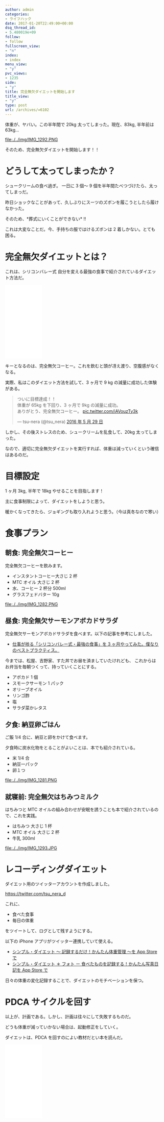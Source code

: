 ```yaml
---
author: admin
categories:
- ライフハック
date: 2017-01-20T22:49:00+00:00
dsq_thread_id:
- 5.480019e+09
follow:
- follow
fullscreen_view:
- "n"
index:
- index
menu_view:
- "y"
pvc_views:
- 1235
side:
- "y"
title: 完全無欠ダイエットを開始します
title_view:
- "y"
type: post
url: /archives/=6102
---
```


体重が、ヤバい。この半年間で 20kg 太ってしまった。現在、83kg, 半年前は
63kg...

[file:./../img/IMG\_1292.PNG](./../img/IMG_1292.PNG)

そのため、完全無欠ダイエットを開始します！！

どうして太ってしまったか？
==========================

シュークリームの食べ過ぎ。 一日に 3 個〜 9
個を半年間たべつづけたら、太ってしまっだ。

昨日ショックなことがあって、久しぶりにスーツのズボンを履こうとしたら履けなかった。

そのため、\*葬式にいくことができない\* !!

これは大変なことだ。今、手持ちの服ではけるズボンは 2
着しかない。とても困る。

完全無欠ダイエットとは？
========================

これは、シリコンバレー式
自分を変える最強の食事で紹介されているダイエット方法だ。

<iframe style="width:120px;height:240px;" marginwidth="0" marginheight="0" scrolling="no" frameborder="0" src="//rcm-fe.amazon-adsystem.com/e/cm?lt1=_blank&bc1=000000&IS2=1&bg1=FFFFFF&fc1=000000&lc1=0000FF&t=fox10225fox-22&o=9&p=8&l=as4&m=amazon&f=ifr&ref=as_ss_li_til&asins=B015S5545W&linkId=6a83f7be49d5011f0d929d304724e326"></iframe>

キーとなるのは、完全無欠コーヒー。これを飲むと頭が冴え渡り、空腹感がなくなる。

実際、私はこのダイエット方法を試して、3 ヶ月で 9 kg
の減量に成功した体験がある。

<blockquote class="twitter-tweet" data-lang="ja"><p lang="ja" dir="ltr">ついに目標達成！！<br>体重が 65kg を下回り、3 ヶ月で 9kg の減量に成功。<br>ありがとう、完全無欠コーヒー。 <a href="https://t.co/iAVouzTy3k">pic.twitter.com/iAVouzTy3k</a></p>&mdash; tsu-nera (@tsu_nera) <a href="https://twitter.com/tsu_nera/status/736908023570915328">2016 年 5 月 29 日</a></blockquote>
<script async src="//platform.twitter.com/widgets.js" charset="utf-8"></script>

しかし、その後ストレスのため、シュークリームを乱食して、20kg
太ってしまった。

なので、適切に完全無欠ダイエットを実行すれば、体重は減っていくという確信はあるのだ。

目標設定
========

1 ヶ月 3kg, 半年で 18kg やせることを目指します！

主に食事制限によって、ダイエットをしようと思う。

暖かくなってきたら、ジョギングも取り入れようと思う。（今は真冬なので寒い）

食事プラン
==========

朝食: 完全無欠コーヒー
----------------------

完全無欠コーヒーを飲みます。

-   インスタントコーヒー大さじ 2 杯
-   MTC オイル 大さじ 2 杯
-   水、コーヒー 2 杯分 500ml
-   グラスフェドバター 10g

[file:./../img/IMG\_1282.PNG](./../img/IMG_1282.PNG)

昼食: 完全無欠サーモンアボカドサラダ
------------------------------------

完全無欠サーモンアボカドサラダを食べます。以下の記事を参考にしました。

-   [仕事が捗る「シリコンバレー式・最強の食事」を 3
    ヶ月やってみた。僕なりのベストプラクティス。](https://callofventure.hatenablog.com/entry/2015/12/31/123520)

今までは、松屋、吉野家、すた丼でお昼を済ましていたけれども、
これからはお弁当を毎朝つくって、持っていくことにする。

-   アボカド 1 個
-   スモークサーモン 1 パック
-   オリーブオイル
-   リンゴ酢
-   塩
-   サラダ菜かレタス

夕食: 納豆卵ごはん
------------------

ご飯 1/4 合に、納豆と卵をかけて食べます。

夕食時に炭水化物をとることがよいことは、本でも紹介されている。

-   米 1/4 合
-   納豆一パック
-   卵１つ

[file:./../img/IMG\_1281.PNG](./../img/IMG_1281.PNG)

就寝前: 完全無欠はちみつミルク
------------------------------

はちみつと MTC
オイルの組み合わせが安眠を誘うことも本で紹介されているので、これを実践。

-   はちみつ 大さじ 1 杯
-   MTC オイル 大さじ 2 杯
-   牛乳 300ml

[file:./../img/IMG\_1293.JPG](./../img/IMG_1293.JPG)

レコーディングダイエット
========================

ダイエット用のツイッターアカウントを作成しました。

<https://twitter.com/tsu_nera_d>

これに、

-   食べた食事
-   毎日の体重

をツイートして、ログとして残すようにする。

以下の iPhone アプリがツイッター連携していて使える。

-   [シンプル・ダイエット 〜 記録するだけ！かんたん体重管理 〜を App
    Store
    で](https://itunes.apple.com/jp/app/shinpuru-daietto-ji-lusurudake!kantan/id418785500?mt=8)
-   [シンプル・ダイエット ＊ フォト ー
    食べたものを記録する！かんたん写真日記を App Store
    で](https://itunes.apple.com/jp/app/shinpuru-daietto-*-foto-shibetamonowo/id581015673?mt=8)

日々の体重の変化記録することで、ダイエットのモチベーションを保つ。

PDCA サイクルを回す
===================

以上が、計画である。しかし、計画は往々にして失敗するものだ。

どうも体重が減っていかない場合は、起動修正をしていく。

ダイエットは、PDCA を回すのによい教材だとい本を読んだ。

<iframe style="width:120px;height:240px;" marginwidth="0" marginheight="0" scrolling="no" frameborder="0" src="//rcm-fe.amazon-adsystem.com/e/cm?lt1=_blank&bc1=000000&IS2=1&bg1=FFFFFF&fc1=000000&lc1=0000FF&t=fox10225fox-22&o=9&p=8&l=as4&m=amazon&f=ifr&ref=as_ss_li_til&asins=B01AXWOMW6&linkId=5cc213e708798f53ef4e0fd9f3824c78"></iframe>
